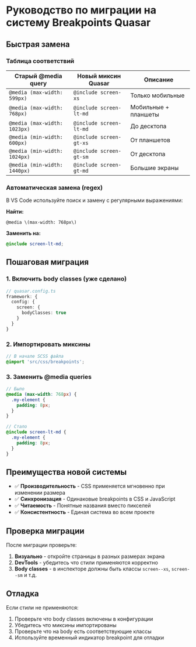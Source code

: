 # Руководство по миграции на систему Breakpoints Quasar

## Быстрая замена

### Таблица соответствий

| Старый @media query          | Новый миксин Quasar     | Описание             |
| ---------------------------- | ----------------------- | -------------------- |
| `@media (max-width: 599px)`  | `@include screen-xs`    | Только мобильные     |
| `@media (max-width: 768px)`  | `@include screen-lt-md` | Мобильные + планшеты |
| `@media (max-width: 1023px)` | `@include screen-lt-md` | До десктопа          |
| `@media (min-width: 600px)`  | `@include screen-gt-xs` | От планшетов         |
| `@media (min-width: 1024px)` | `@include screen-gt-sm` | От десктопа          |
| `@media (min-width: 1440px)` | `@include screen-gt-md` | Большие экраны       |

### Автоматическая замена (regex)

В VS Code используйте поиск и замену с регулярными выражениями:

**Найти:**

```regex
@media \(max-width: 768px\)
```

**Заменить на:**

```scss
@include screen-lt-md;
```

## Пошаговая миграция

### 1. Включить body classes (уже сделано)

```typescript
// quasar.config.ts
framework: {
  config: {
    screen: {
      bodyClasses: true
    }
  }
}
```

### 2. Импортировать миксины

```scss
// В начале SCSS файла
@import 'src/css/breakpoints';
```

### 3. Заменить @media queries

```scss
// Было
@media (max-width: 768px) {
  .my-element {
    padding: 8px;
  }
}

// Стало
@include screen-lt-md {
  .my-element {
    padding: 8px;
  }
}
```

## Преимущества новой системы

- ✅ **Производительность** - CSS применяется мгновенно при изменении размера
- ✅ **Синхронизация** - Одинаковые breakpoints в CSS и JavaScript
- ✅ **Читаемость** - Понятные названия вместо пикселей
- ✅ **Консистентность** - Единая система во всем проекте

## Проверка миграции

После миграции проверьте:

1. **Визуально** - откройте страницы в разных размерах экрана
2. **DevTools** - убедитесь что стили применяются корректно
3. **Body classes** - в инспекторе должны быть классы `screen--xs`, `screen--sm` и т.д.

## Отладка

Если стили не применяются:

1. Проверьте что body classes включены в конфигурации
2. Убедитесь что миксины импортированы
3. Проверьте что на body есть соответствующие классы
4. Используйте временный индикатор breakpoint для отладки

